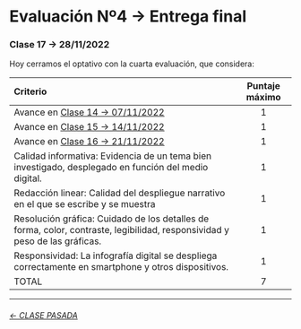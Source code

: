 # Evaluación Nº4 → Entrega final

###  Clase 17 → 28/11/2022

Hoy cerramos el optativo con la cuarta evaluación, que considera:

| Criterio | Puntaje máximo |
|:---------|:---------------:|
| Avance en [Clase 14 → 07/11/2022](https://github.com/profesorfaco/dno075-2022-2/tree/main/clase-14) | 1 |
| Avance en [Clase 15 → 14/11/2022](https://github.com/profesorfaco/dno075-2022-2/tree/main/clase-15) | 1 |
| Avance en [Clase 16 → 21/11/2022](https://github.com/profesorfaco/dno075-2022-2/tree/main/clase-16) | 1 |
| Calidad informativa: Evidencia de un tema bien investigado, desplegado en función del medio digital. | 1 |
| Redacción linear: Calidad del despliegue narrativo en el que se escribe y se muestra | 1 |
| Resolución gráfica: Cuidado de los detalles de forma, color, contraste, legibilidad, responsividad y peso de las gráficas. | 1 |
| Responsividad: La infografía digital se despliega correctamente en smartphone y otros dispositivos. | 1 |
| TOTAL | 7 |

- - - - - - - - - - -

###### [← CLASE PASADA](https://github.com/profesorfaco/dno075-2022-2/tree/main/clase-16)

